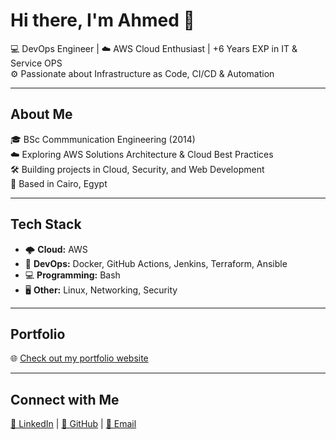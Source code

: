 # Hi there, I'm Ahmed 👋

💻 DevOps Engineer | ☁️ AWS Cloud Enthusiast | +6 Years EXP in IT & Service OPS   
⚙️ Passionate about Infrastructure as Code, CI/CD & Automation

---

## About Me
🎓 BSc Commmunication Engineering (2014)   
☁️ Exploring AWS Solutions Architecture & Cloud Best Practices  
🛠️ Building projects in Cloud, Security, and Web Development  
📍  Based in Cairo, Egypt

---

## Tech Stack
- 🌩️ **Cloud:** AWS  
- 🐳 **DevOps:** Docker, GitHub Actions, Jenkins, Terraform, Ansible 
- 💻 **Programming:**  Bash  
- 🖥️ **Other:** Linux, Networking, Security

---

## Portfolio
🌐 [Check out my portfolio website](https://ahmedanasdev.github.io)

---

## Connect with Me
[🔗 LinkedIn](https://www.linkedin.com/in/ahmed-anas-23b85b96/) | [🐙 GitHub](https://github.com/ahmedanasdev) | [📧 Email](mailto:ahmedanas04@gmail.com)


<!--
**ahmedanasdev/ahmedanasdev** is a ✨ _special_ ✨ repository because its `README.md` (this file) appears on your GitHub profile.

Here are some ideas to get you started:

- 🔭 I’m currently working on ...
- 🌱 I’m currently learning ...
- 👯 I’m looking to collaborate on ...
- 🤔 I’m looking for help with ...
- 💬 Ask me about ...
- 📫 How to reach me: ...
- 😄 Pronouns: ...
- ⚡ Fun fact: ...
-->
